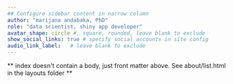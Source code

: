 ```yaml
---
## Configure sidebar content in narrow column
author: "marijana andabaka, PhD"
role: "data scientist, shiny app developer"
avatar_shape: circle #, square, rounded, leave blank to exclude
show_social_links: true # specify social accounts in site config
audio_link_label:   # leave blank to exclude
---
```


** index doesn't contain a body, just front matter above.
See about/list.html in the layouts folder **